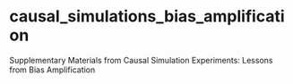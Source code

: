 # causal_simulations_bias_amplification
Supplementary Materials from Causal Simulation Experiments: Lessons from Bias Amplification
